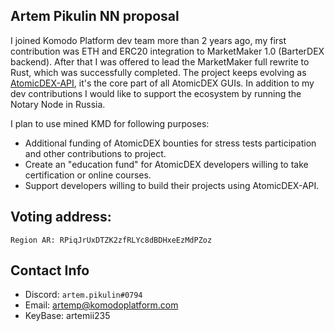 ## Artem Pikulin NN proposal

I joined Komodo Platform dev team more than 2 years ago, my first contribution was ETH and ERC20 integration to MarketMaker 1.0 (BarterDEX backend).
After that I was offered to lead the MarketMaker full rewrite to Rust, which was successfully completed.
The project keeps evolving as [AtomicDEX-API](https://github.com/KomodoPlatform/atomicDEX-API), it's the core part of all AtomicDEX GUIs.
In addition to my dev contributions I would like to support the ecosystem by running the Notary Node in Russia.

I plan to use mined KMD for following purposes:
* Additional funding of AtomicDEX bounties for stress tests participation and other contributions to project.
* Create an "education fund" for AtomicDEX developers willing to take certification or online courses.
* Support developers willing to build their projects using AtomicDEX-API.

## Voting address:

```
Region AR: RPiqJrUxDTZK2zfRLYc8dBDHxeEzMdPZoz
```

## Contact Info

* Discord: `artem.pikulin#0794`
* Email: artemp@komodoplatform.com
* KeyBase: artemii235